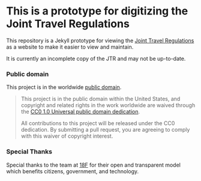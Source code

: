 # This is a prototype for digitizing the Joint Travel Regulations

This repository is a Jekyll prototype for viewing the [Joint Travel Regulations](https://www.defensetravel.dod.mil/site/travelreg.cfm) as a website to make it easier to view and maintain.

It is currently an incomplete copy of the JTR and may not be up-to-date.

### Public domain

This project is in the worldwide [public domain](LICENSE.md).

> This project is in the public domain within the United States, and copyright and related rights in the work worldwide are waived through the [CC0 1.0 Universal public domain dedication](https://creativecommons.org/publicdomain/zero/1.0/).
>
> All contributions to this project will be released under the CC0 dedication. By submitting a pull request, you are agreeing to comply with this waiver of copyright interest.

### Special Thanks
Special thanks to the team at [18F](https://18f.gsa.gov/) for their open and transparent model which benefits citizens, government, and technology.
